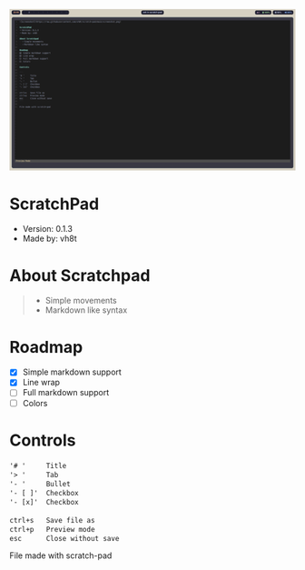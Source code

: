 ![screenshot](https://raw.githubusercontent.com/vh8t/scratch-pad/main/screenshot.png)

# ScratchPad
- Version: 0.1.3
- Made by: vh8t

# About Scratchpad
> - Simple movements
> - Markdown like syntax

# Roadmap
- [x] Simple markdown support
- [x] Line wrap
- [ ] Full markdown support
- [ ] Colors

# Controls

```
'# '     Title
'> '     Tab
'- '     Bullet
'- [ ]'  Checkbox
'- [x]'  Checkbox

ctrl+s   Save file as
ctrl+p   Preview mode
esc      Close without save
```

File made with scratch-pad